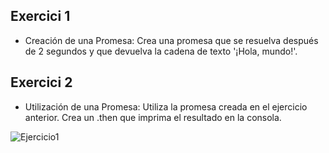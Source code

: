 ## Exercici 1

* Creación de una Promesa: Crea una promesa que se resuelva después de 2 segundos y que devuelva la cadena de texto '¡Hola, mundo!'.

## Exercici 2
* Utilización de una Promesa: Utiliza la promesa creada en el ejercicio anterior. Crea un .then que imprima el resultado en la consola.

![Ejercicio1](https://github.com/Luiso-o/Ejercicio-S2.1-Javascript-I/assets/128043647/0b5a9dbd-5cc2-4637-98b1-a0864baf9d50)
